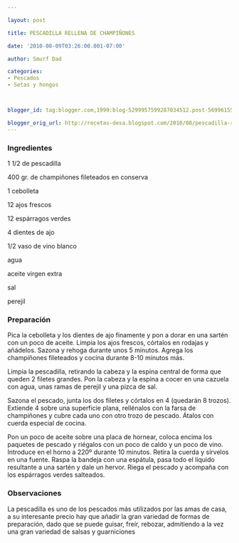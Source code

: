 ```yaml
---

layout: post

title: PESCADILLA RELLENA DE CHAMPIÑONES

date: '2010-08-09T03:26:00.001-07:00'

author: Smurf Dad

categories:
- Pescados
- Setas y hongos



blogger_id: tag:blogger.com,1999:blog-5299957599287034512.post-5699615569032958862

blogger_orig_url: http://recetas-desa.blogspot.com/2010/08/pescadilla-rellena-de-champinones.html
---
```


<h3>Ingredientes</h3>

1 1/2 de pescadilla

400 gr. de champiñones fileteados en conserva

1 cebolleta

12 ajos frescos

12 espárragos verdes

4 dientes de ajo

1/2 vaso de vino blanco

agua

aceite virgen extra

sal

perejil

<h3>Preparación</h3>

Pica la cebolleta y los dientes de ajo finamente y pon a dorar en una sartén con un poco de aceite. Limpia los ajos frescos, córtalos en rodajas y añádelos. Sazona y rehoga durante unos 5 minutos. Agrega los champiñones fileteados y cocina durante 8-10 minutos más.

Limpia la pescadilla, retirando la cabeza y la espina central de forma que queden 2 filetes grandes. Pon la cabeza y la espina a cocer en una cazuela con agua, unas ramas de perejil y una pizca de sal.

Sazona el pescado, junta los dos filetes y córtalos en 4 (quedarán 8 trozos). Extiende 4 sobre una superficie plana, rellénalos con la farsa de champiñones y cubre cada uno con otro trozo de pescado. Átalos con cuerda especial de cocina.

Pon un poco de aceite sobre una placa de hornear, coloca encima los paquetes de pescado y riégalos con un poco de caldo y un poco de vino. Introduce en el horno a 220º durante 10 minutos. Retira la cuerda y sírvelos en una fuente. Raspa la bandeja con una espátula, pasa todo el liquido resultante a una sartén y dale un hervor. Riega el pescado y acompaña con los espárragos verdes salteados.

<h3>Observaciones</h3>

La pescadilla es uno de los pescados más utilizados por las amas de casa, a su interesante precio hay que añadir la gran variedad de formas de preparación, dado que se puede guisar, freír, rebozar, admitiendo a la vez una gran variedad de salsas y guarniciones